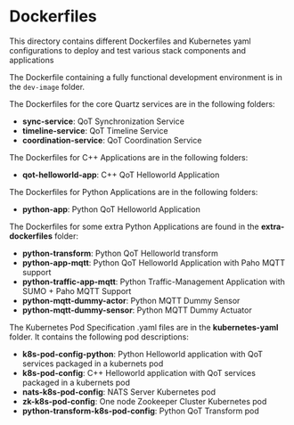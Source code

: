 # Dockerfiles #

This directory contains different Dockerfiles and Kubernetes yaml configurations to deploy and test various stack components and applications

The Dockerfile containing a fully functional development environment is in the `dev-image` folder.

The Dockerfiles for the core Quartz services are in the following folders:

* **sync-service**: QoT Synchronization Service
* **timeline-service**: QoT Timeline Service
* **coordination-service**: QoT Coordination Service

The Dockerfiles for C++ Applications are in the following folders:

* **qot-helloworld-app**: C++ QoT Helloworld Application

The Dockerfiles for Python Applications are in the following folders:

* **python-app**: Python QoT Helloworld Application

The Dockerfiles for some extra Python Applications are found in the **extra-dockerfiles** folder:

* **python-transform**: Python QoT Helloworld transform
* **python-app-mqtt**: Python QoT Helloworld Application with Paho MQTT support
* **python-traffic-app-mqtt**: Python Traffic-Management Application with SUMO + Paho MQTT Support
* **python-mqtt-dummy-actor**: Python MQTT Dummy Sensor
* **python-mqtt-dummy-sensor**: Python MQTT Dummy Actuator

The Kubernetes Pod Specification .yaml files are in the **kubernetes-yaml** folder. It contains the following pod descriptions:

* **k8s-pod-config-python**: Python Helloworld application with QoT services packaged in a kubernets pod
* **k8s-pod-config**: C++ Helloworld application with QoT services packaged in a kubernets pod
* **nats-k8s-pod-config**: NATS Server Kubernetes pod
* **zk-k8s-pod-config**: One node Zookeeper Cluster Kubernetes pod
* **python-transform-k8s-pod-config**: Python QoT Transform pod


